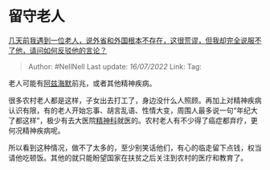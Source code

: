 # 留守老人
[几天前我遇到一位老人，说外省和外国根本不存在，这很荒谬，但我却完全说服不了他，请问如何反驳他的言论？](https://www.zhihu.com/question/532167007/answer/2576740935)

> Author: #NellNell
> Last update: *16/07/2022*
> Link:
> Tag:

老人可能有[阿兹海默](https://www.zhihu.com/search?q=%E9%98%BF%E5%85%B9%E6%B5%B7%E9%BB%98&search_source=Entity&hybrid_search_source=Entity&hybrid_search_extra=%7B%22sourceType%22%3A%22answer%22%2C%22sourceId%22%3A2576740935%7D)前兆，或者其他精神疾病。

很多农村老人都是这样，子女出去打工了，身边没什么人照顾。再加上对精神疾病认识有限，有的老人开始忘事、胡言乱语、性情大变，周围人最多说一句“年纪大了都这样”，极少有去大医院[精神科](https://www.zhihu.com/search?q=%E7%B2%BE%E7%A5%9E%E7%A7%91&search_source=Entity&hybrid_search_source=Entity&hybrid_search_extra=%7B%22sourceType%22%3A%22answer%22%2C%22sourceId%22%3A2576740935%7D)就医的。农村老人有不少得了癌症都弃疗，更何况精神疾病呢。

所以看到这种情况，做不了太多的，至少别笑话他们，有心的临走留下点钱，权当请他吃顿饭。其他的就只能盼望国家在扶贫之后关注到农村的医疗和教育了。
